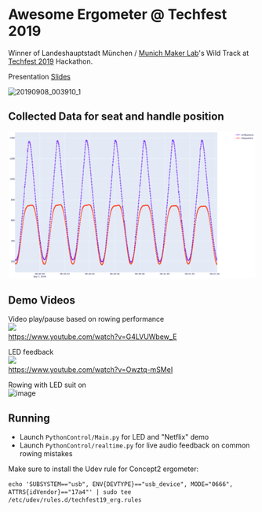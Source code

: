 # Awesome Ergometer @ Techfest 2019

Winner of Landeshauptstadt München / [Munich Maker Lab](https://munichmakerlab.de/)'s Wild Track at [Techfest 2019](https://techfestmunich.com/) Hackathon.

Presentation [Slides](https://docs.google.com/presentation/d/1Cj1SVs_LXiQ6w6Apk9l8yiHGhnoP5J-KI6mlytDi-2g/edit?usp=sharing)

![20190908_003910_1](https://user-images.githubusercontent.com/11611719/64481326-7d7e0f80-d1da-11e9-8fdc-250e890439a7.gif)

## Collected Data for seat and handle position
![image](https://github.com/NikolasE/Techfest19/blob/master/docu/data_vis.png)


## Demo Videos
Video play/pause based on rowing performance  
<a href="https://www.youtube.com/watch?v=G4LVUWbew_E"><img src="https://user-images.githubusercontent.com/11611719/64515668-4b110700-d2ed-11e9-9f8d-0220777beaaa.jpg" height=300 /></a>  
https://www.youtube.com/watch?v=G4LVUWbew_E

LED feedback  
<a href="https://www.youtube.com/watch?v=Owztq-mSMeI"><img src="https://user-images.githubusercontent.com/11611719/64516039-05087300-d2ee-11e9-9c60-1ea90fbd13f6.jpg" height=300/></a>  
https://www.youtube.com/watch?v=Owztq-mSMeI

Rowing with LED suit on  
![image](https://user-images.githubusercontent.com/11611719/64512710-45b0be00-d2e7-11e9-88f3-afdb6ef311c9.png)

## Running

* Launch `PythonControl/Main.py` for LED and "Netflix" demo
* Launch `PythonControl/realtime.py` for live audio feedback on common rowing mistakes

Make sure to install the Udev rule for Concept2 ergometer:
```
echo 'SUBSYSTEM=="usb", ENV{DEVTYPE}=="usb_device", MODE="0666", ATTRS{idVendor}=="17a4"' | sudo tee /etc/udev/rules.d/techfest19_erg.rules
```


